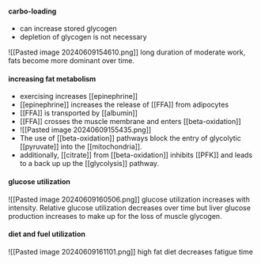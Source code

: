 
#### carbo-loading
- can increase stored glycogen
- depletion of glycogen is not necessary 


![[Pasted image 20240609154610.png]]
long duration of moderate work, fats become more dominant over time.

#### increasing fat metabolism
- exercising increases [[epinephrine]]
- [[epinephrine]] increases the release of [[FFA]] from adipocytes
- [[FFA]] is transported by [[albumin]]
- [[FFA]] crosses the muscle membrane and enters [[beta-oxidation]]
- ![[Pasted image 20240609155435.png]]
- The use of [[beta-oxidation]] pathways block the entry of glycolytic [[pyruvate]] into the [[mitochondria]]. 
- additionally, [[citrate]] from [[beta-oxidation]] inhibits [[PFK]] and leads to a back up up the [[glycolysis]] pathway.

#### glucose utilization
![[Pasted image 20240609160506.png]]
glucose utilization increases with intensity. Relative glucose utilization decreases over time but liver glucose production increases to make up for the loss of muscle glycogen. 

#### diet and fuel utilization
![[Pasted image 20240609161101.png]]
high fat diet decreases fatigue time